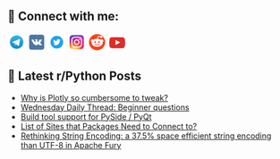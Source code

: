 ## 🔎 Connect with me:
[<img src="https://github.com/bullbesh/bullbesh/blob/main/images/Telegram.png" width="32" height="32" />](https://t.me/bullbesh)
[<img src="https://github.com/bullbesh/bullbesh/blob/main/images/VK.png" width="32" height="32" />](https://vk.com/bullbesh)
[<img src="https://github.com/bullbesh/bullbesh/blob/main/images/Twitter.png" width="32" height="32" />](https://twitter.com/bullbesh1)
[<img src="https://github.com/bullbesh/bullbesh/blob/main/images/Instagram.png" width="32" height="32" />](https://www.instagram.com/bullbesh)
[<img src="https://github.com/bullbesh/bullbesh/blob/main/images/Reddit.png" width="32" height="32" />](https://www.reddit.com/user/bullbesh)
[<img src="https://github.com/bullbesh/bullbesh/blob/main/images/YouTube.png" width="32" height="32" />](https://www.youtube.com/channel/UCtfjRs6uzgq5mfm8S06WTcg)

## 📕 Latest r/Python Posts
<!-- BLOG-POST-LIST:START -->
- [Why is Plotly so cumbersome to tweak?](https://www.reddit.com/r/Python/comments/1cn01jc/why_is_plotly_so_cumbersome_to_tweak/)
- [Wednesday Daily Thread: Beginner questions](https://www.reddit.com/r/Python/comments/1cmqqgn/wednesday_daily_thread_beginner_questions/)
- [Build tool support for PySide / PyQt](https://www.reddit.com/r/Python/comments/1cmg5fv/build_tool_support_for_pyside_pyqt/)
- [List of Sites that Packages Need to Connect to?](https://www.reddit.com/r/Python/comments/1cmdfvy/list_of_sites_that_packages_need_to_connect_to/)
- [Rethinking String Encoding: a 37.5% space efficient string encoding than UTF-8 in Apache Fury](https://www.reddit.com/r/Python/comments/1cmcy3y/rethinking_string_encoding_a_375_space_efficient/)
<!-- BLOG-POST-LIST:END -->
